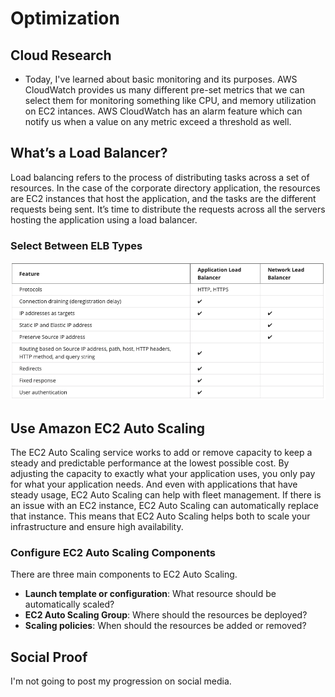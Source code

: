 # Optimization

## Cloud Research
- Today, I've learned about basic monitoring and its purposes. AWS CloudWatch provides us many different pre-set metrics that we can select them for monitoring something like CPU, and memory utilization on EC2 intances. AWS CloudWatch has an alarm feature which can notify us when a value on any metric exceed a threshold as well.

## __What’s a Load Balancer?__
Load balancing refers to the process of distributing tasks across a set of resources. In the case of the corporate directory application, the resources are EC2 instances that host the application, and the tasks are the different requests being sent. It’s time to distribute the requests across all the servers hosting the application using a load balancer.

### __Select Between ELB Types__
<img src="elb-use-cases.png" width="1024px" />

## __Use Amazon EC2 Auto Scaling__
The EC2 Auto Scaling service works to add or remove capacity to keep a steady and predictable performance at the lowest possible cost. By adjusting the capacity to exactly what your application uses, you only pay for what your application needs. And even with applications that have steady usage, EC2 Auto Scaling can help with fleet management. If there is an issue with an EC2 instance, EC2 Auto Scaling can automatically replace that instance. This means that EC2 Auto Scaling helps both to scale your infrastructure and ensure high availability. 

### __Configure EC2 Auto Scaling Components__
There are three main components to EC2 Auto Scaling.
- __Launch template or configuration__: What resource should be automatically scaled?
- __EC2 Auto Scaling Group__: Where should the resources be deployed?
- __Scaling policies__: When should the resources be added or removed?

## Social Proof
I'm not going to post my progression on social media.
